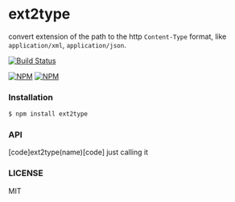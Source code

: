 
ext2type
================

convert extension of the path to the http `Content-Type` format, like `application/xml`, `application/json`.

[![Build Status](https://travis-ci.org/yorkie/node-ext2type.svg)](https://travis-ci.org/yorkie/node-ext2type)

[![NPM](https://nodei.co/npm/ext2type.png?stars&downloads)](https://nodei.co/npm/ext2type/) [![NPM](https://nodei.co/npm-dl/ext2type.png)](https://nodei.co/npm/ext2type/)

### Installation

```sh
$ npm install ext2type
```

### API

[code]ext2type(name)[code] just calling it

### LICENSE

MIT
